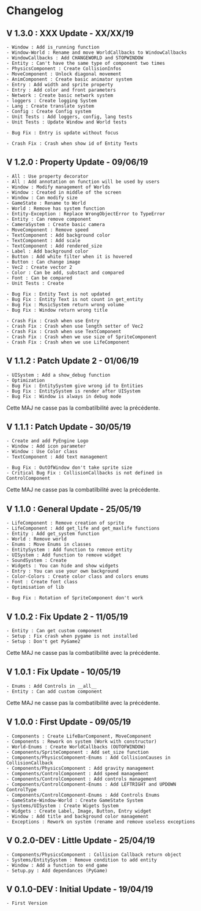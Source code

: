 # Changelog

## V 1.3.0 : XXX Update - XX/XX/19

    - Window : Add is_running function
    - Window-World : Rename and move WorldCallbacks to WindowCallbacks
    - WindowCallbacks : Add CHANGEWORLD and STOPWINDOW
    - Entity : Can't have the same type of component two times
    - PhysicsComponent : Create CollisionInfos
    - MoveComponent : Unlock diagonal movement
    - AnimComponent : Create basic animator system
    - Entry : Add width and sprite property
    - Entry : Add color and front parameters
    - Network : Create basic network system
    - loggers : Create logging System
    - Lang : Create translate system
    - Config : Create Config system
	- Unit Tests : Add loggers, config, lang tests
	- Unit Tests : Update Window and World tests
	
	- Bug Fix : Entry is update without focus
    
    - Crash Fix : Crash when show id of Entity Texts

## V 1.2.0 : Property Update - 09/06/19

    - All : Use property decorator
	- All : Add annotation on function will be used by users
    - Window : Modify management of Worlds
    - Window : Created in middle of the screen
	- Window : Can modify size
    - GameState : Rename to World
	- World : Remove has system function
	- Entity-Exception : Replace WrongObjectError to TypeError
	- Entity : Can remove component
    - CameraSystem : Create basic camera
	- MoveComponent : Remove speed
	- TextComponent : Add background color
	- TextComponent : Add scale
	- TextComponent : Add rendered_size
	- Label : Add background color
	- Button : Add white filter when it is hovered
	- Button : Can change image
	- Vec2 : Create vector 2
	- Color : Can be add, substact and compared
	- Font : Can be compared
	- Unit Tests : Create
	
	- Bug Fix : Entity Text is not updated
	- Bug Fix : Entity Text is not count in get_entity
	- Bug Fix : MusicSystem return wrong volume
	- Bug Fix : Window return wrong title
	
	- Crash Fix : Crash when use Entry
	- Crash Fix : Crash when use length setter of Vec2
	- Crash Fix : Crash when use TextComponent
	- Crash Fix : Crash when we use size of SpriteComponent
	- Crash Fix : Crash when we use LifeComponent

## V 1.1.2 : Patch Update 2 - 01/06/19

    - UISystem : Add a show_debug function
    - Optimization
    - Bug Fix : EntitySystem give wrong id to Entities
    - Bug Fix : EntitySystem is render after UISystem
    - Bug Fix : Window is always in debug mode

Cette MAJ ne casse pas la combatilbilité avec la précédente.

## V 1.1.1 : Patch Update - 30/05/19

    - Create and add PyEngine Logo
    - Window : Add icon parameter
    - Window : Use Color class
    - TextComponent : Add text management
    
    - Bug Fix : OutOfWindow don't take sprite size
    - Critical Bug Fix : CollisionCallbacks is not defined in ControlComponent

Cette MAJ ne casse pas la combatilbilité avec la précédente.

## V 1.1.0 : General Update - 25/05/19

    - LifeComponent : Remove creation of sprite
    - LifeComponent : Add get_life and get_maxlife functions
    - Entity : Add get_system function
    - World : Remove world
    - Enums : Move Enums in classes
    - EntitySystem : Add function to remove entity
    - UISystem : Add function to remove widget
    - SoundSystem : Create
    - Widgets : You can hide and show widgets
    - Entry : You can use your own background
    - Color-Colors : Create color class and colors enums
    - Font : Create font class
    - Optimisation of lib
    
    - Bug Fix : Rotation of SpriteComponent don't work

## V 1.0.2 : Fix Update 2 - 11/05/19

    - Entity : Can get custom component
    - Setup : Fix crash when pygame is not installed
    - Setup : Don't get PyGame2
    
Cette MAJ ne casse pas la combatilbilité avec la précédente.

## V 1.0.1 : Fix Update - 10/05/19

    - Enums : Add Controls in __all__
    - Entity : Can add custom component
    
Cette MAJ ne casse pas la combatilbilité avec la précédente.

## V 1.0.0 : First Update - 09/05/19

    - Components : Create LifeBarComponent, MoveComponent
    - Components : Rework on system (Work with constructor)
    - World-Enums : Create WorldCallbacks (OUTOFWINDOW)
    - Components/SpriteComponent : Add set_size function
    - Components/PhysicsComponent-Enums : Add CollisionCauses in CollisionCallback
    - Components/PhysicsComponent : Add gravity management
    - Components/ControlComponent : Add speed management
    - Components/ControlComponent : Add controls management
    - Components/ControlComponent-Enums : Add LEFTRIGHT and UPDOWN ControlType
    - Components/ControlComponent-Enums : Add Controls Enums
    - GameState-Window-World : Create GameState System
    - Systems/UISystem : Create Wigets System
    - Widgets : Create Label, Image, Button, Entry widget
    - Window : Add title and background color management
    - Exceptions : Rework on system (rename and remove useless exceptions

## V 0.2.0-DEV : Little Update - 25/04/19

    - Components/PhysicsComponent : Collision Callback return object
    - Systems/EntitySystem : Remove condition to add entity
    - Window : Add a function to end game
    - Setup.py : Add dependances (PyGame)

## V 0.1.0-DEV : Initial Update - 19/04/19

    - First Version